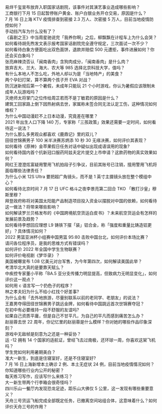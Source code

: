 易烊千玺宣布放弃入职国家话剧院，该事件对其演艺事业造成哪些影响？  
工商银行下月 15 日起暂停账户黄金、账户白银业务开仓交易，原因是什么？  
7 月 16 日上海 KTV 疫情排查到密接 2.3 万人、次密接 5 万人，目前当地疫情防控如何？  
手动挡汽车为什么没有了？  
《喜剧之王》中当周星驰说完「我养你啊」之后，柳飘飘在计程车上为什么会哭？  
如何看待胡先煦发文表示报考国家话剧院完全遵守规定，三次面试一次不少？  
如何看待白象方便面吃出双色面饼，退款并赔偿 500 元遭拒，事件进展如何？你还会买白象吗？  
张亮麻辣烫否认「闽南香肉」含狗肉成分，「闽南香肉」是什么肉？  
放弃吉大、兰大、海大、农大等 985 选择北京科技大学，值吗？  
有什么本地人不怎么吃，外地人却以为是「当地特产」的美食？  
两个孕妇打架，算不算两个孩子开 EVA 对战？  
防沉迷新规后第一个暑假，未成年只能玩 21 个小时游戏，你认为暑假应该限制未成年人玩游戏吗？  
灭绝师太将掌门之位传给周芷若而不是丁敏君的原因是什么？  
建筑工回家路上倒下因热射病去世，家属称未签合同无法认定工伤，这种情况如何维权？  
为什么中国动漫赶不上日本动漫，究竟差在哪里？  
2021 年出生人口下降 140 万，专家称「三孩政策」效果还需要一定时间，如何看待这一说法？  
为什么那么多男观众都喜欢《鹿鼎记》里的双儿？  
田径世锦赛男子 100 米半决赛苏炳添 10 秒 30 无缘决赛，如何评价其表现？  
如何看待《原神》金苹果假日任务对话中疑似出现成语误用的现象?  
如何看待国内首个抗新冠口服药阿兹夫定片提交上市申请？这款药物的真实效果如何？  
网红王澄澄炫富疑用警用飞机拍段子引争议，目前其账号已注销，擅用警用飞机将面临哪些法律责任？  
为什么小米 12S Ultra 要把超广角镜头，而不是 1 英寸主摄镜头放在整个模组中心？  
如何看待北京时间 7 月 17 日 UFC 格斗之夜李景亮第二回合 TKO 「散打沙皇」穆斯里穆？  
拜登政府称将对美国太阳能产品制造项目投入资金以摆脱对中国的依赖，如何看待这一做法？将带来哪些影响？  
如何解读罗兰贝格发布的《中国跨境航空货运白皮书》？未来航空货运会有怎样的发展前景及趋势？  
如何看待李想回应理想 L9 铸铁下摆「装」铝合金，称「强度和重量比铸造铝更好」？具体情况如何？  
2022 男篮亚洲杯小组赛中国男篮 95:80 击败中国台北，如何评价本场比赛？  
请问各位程序员，是我的思维方式有错误吗？  
如何评价 2022 年全国中学生生物联赛？  
如何评价电视剧《梦华录》？  
美国被曝宣布 1.08 亿美元对台军售，为今年第四次，如何解读美国此举？  
考清华北大真的是要靠天赋么？  
中疾控专家董小平称「BA.5 亚分支传播力明显提高，但致病力无明显变化」，如何评价这一观点？  
如何用 c 语言写一个扔色子的程序？  
林之孝夫妇为什么不给小红找个好差事?  
为什么会有「去外地旅游，尽量别联系以前的老同学、老朋友」的说法？  
王嘉男夺得田径世锦赛男子跳远金牌，如何看待中国跳远首次世锦赛夺冠？  
在初中有必要维持一段不舒服的友谊吗?  
如果自己资质平庸，但是自己不甘平凡，为自己的平凡而感到痛苦怎么办？  
赵丽蓉去世 22 周年，你记忆里的赵丽蓉是什么模样？你对她的哪些作品印象深刻？  
游戏中无敌帧是刻意为之还是一种妥协？  
运 -12 拥有 14 个国家的适航证，曾经飞去过南极，还环球一周，你喜欢这架飞机吗？  
学生党如何利用暑期美白？  
准大一新生，到底是住寝室好，还是不住寝室好?  
7 月 16 日上海新增本土确诊 2 例、本土无症状 24 例，目前当地疫情情况如何？  
你知道哪些行业内公开的秘密？  
每天练习写作，应该写什么来练习？  
大一新生带两个行李箱会很奇怪吗？  
四川乐山一餐厅内发现恐龙足迹，距乐山大佛仅 5 公里，这一发现有哪些重要意义？  
天舟三号货运飞船完成全部既定任务，已撤离空间站组合体，这意味着什么？如何评价天舟三号的作用？  

